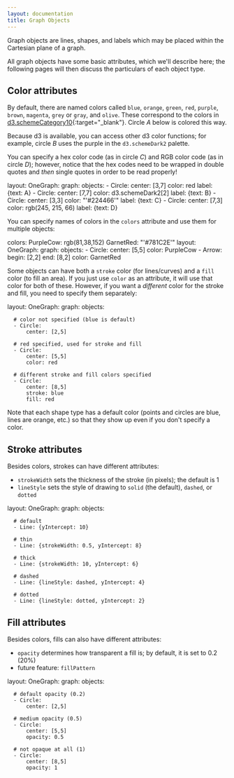 ```yaml
---
layout: documentation
title: Graph Objects
---
```


Graph objects are lines, shapes, and labels which may be placed within the Cartesian plane of a graph.

All graph objects have some basic attributes, which we'll describe here; the following pages will then discuss the particulars of each object type.

## Color attributes

By default, there are named colors called `blue`, `orange`, `green`, `red`, `purple`, `brown`, `magenta`, `grey` or `gray`, and `olive`. These correspond to the colors in [d3.schemeCategory10](https://github.com/d3/d3-scale-chromatic#schemeCategory10){:target="_blank"}. Circle _A_ below is colored this way.

Because d3 is available, you can access other d3 color functions; for example, circle _B_ uses the purple in the `d3.schemeDark2` palette.

You can specify a hex color code (as in circle _C_) and RGB color code (as in circle _D_); however, notice that the hex codes need to be wrapped in double quotes and _then_ single quotes in order to be read properly!
  
<div width="500" height="416" class="codePreview">

layout:
  OneGraph:
    graph:
      objects:
      - Circle:
          center: [3,7]
          color: red
          label: {text: A}
      - Circle:
          center: [7,7]
          color: d3.schemeDark2[2]
          label: {text: B}
      - Circle:
          center: [3,3]
          color: "'#224466'"
          label: {text: C}
      - Circle:
          center: [7,3]
          color: rgb(245, 215, 66)
          label: {text: D}
         

</div>

You can specify names of colors in the `colors` attribute and use them for multiple objects:

<div width="500" height="410" class="codePreview">

colors:
  PurpleCow: rgb(81,38,152)
  GarnetRed: "'#781C2E'"
layout:
  OneGraph:
    graph:
      objects:
      - Circle:
          center: [5,5]
          color: PurpleCow
      - Arrow:
          begin: [2,2]
          end: [8,2]
          color: GarnetRed
         

</div>

Some objects can have both a `stroke` color (for lines/curves) and a `fill` color (to fill an area). If you just use `color` as an attribute, it will use that color for both of these. However, if you want a _different_ color for the stroke and fill, you need to specify them separately:

<div width="500" height="410" class="codePreview">

layout:
  OneGraph:
    graph:
      objects:
      
      # color not specified (blue is default)
      - Circle:
          center: [2,5]
          
      # red specified, used for stroke and fill
      - Circle:
          center: [5,5]
          color: red
          
      # different stroke and fill colors specified
      - Circle:
          center: [8,5]
          stroke: blue
          fill: red        

</div>

Note that each shape type has a default color (points and circles are blue, lines are orange, etc.) so that they show up even if you don't specify a color.

## Stroke attributes

Besides colors, strokes can have different attributes:
* `strokeWidth` sets the thickness of the stroke (in pixels); the default is 1
* `lineStyle` sets the style of drawing to `solid` (the default), `dashed`, or `dotted`

<div width="500" height="410" class="codePreview">

layout:
  OneGraph:
    graph:
      objects:
      
      # default
      - Line: {yIntercept: 10}
          
      # thin
      - Line: {strokeWidth: 0.5, yIntercept: 8}
          
      # thick
      - Line: {strokeWidth: 10, yIntercept: 6}
          
      # dashed
      - Line: {lineStyle: dashed, yIntercept: 4}
          
      # dotted
      - Line: {lineStyle: dotted, yIntercept: 2}

</div>

## Fill attributes

Besides colors, fills can also have different attributes:
* `opacity` determines how transparent a fill is; by default, it is set to 0.2 (20%)
* future feature: `fillPattern`

<div width="500" height="416" class="codePreview">

layout:
  OneGraph:
    graph:
      objects:
      
      # default opacity (0.2)
      - Circle:
          center: [2,5]
          
      # medium opacity (0.5)
      - Circle:
          center: [5,5]
          opacity: 0.5
          
      # not opaque at all (1)   
      - Circle:
          center: [8,5]
          opacity: 1        

</div>